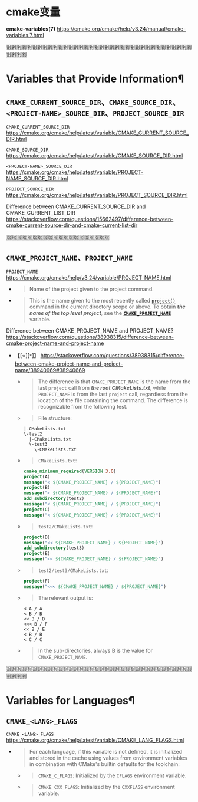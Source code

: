
# cmake变量

**cmake-variables(7)** https://cmake.org/cmake/help/v3.24/manual/cmake-variables.7.html

:u5272::u5272::u5272::u5272::u5272::u5272::u5272::u5272::u5272::u5272::u5272::u5272::u5272::u5272::u5272::u5272::u5272::u5272::u5272::u5272::u5272::u5272::u5272::u5272::u5272::u5272::u5272::u5272::u5272::u5272::u5272::u5272::u5272::u5272::u5272::u5272::u5272::u5272::u5272::u5272:

# Variables that Provide Information¶

## `CMAKE_CURRENT_SOURCE_DIR`、`CMAKE_SOURCE_DIR`、`<PROJECT-NAME>_SOURCE_DIR`、`PROJECT_SOURCE_DIR`

`CMAKE_CURRENT_SOURCE_DIR` https://cmake.org/cmake/help/latest/variable/CMAKE_CURRENT_SOURCE_DIR.html

`CMAKE_SOURCE_DIR` https://cmake.org/cmake/help/latest/variable/CMAKE_SOURCE_DIR.html

`<PROJECT-NAME>_SOURCE_DIR` https://cmake.org/cmake/help/latest/variable/PROJECT-NAME_SOURCE_DIR.html

`PROJECT_SOURCE_DIR` https://cmake.org/cmake/help/latest/variable/PROJECT_SOURCE_DIR.html

Difference between CMAKE_CURRENT_SOURCE_DIR and CMAKE_CURRENT_LIST_DIR https://stackoverflow.com/questions/15662497/difference-between-cmake-current-source-dir-and-cmake-current-list-dir

:u6307::u6307::u6307::u6307::u6307::u6307::u6307::u6307::u6307::u6307::u6307::u6307::u6307::u6307::u6307::u6307::u6307::u6307::u6307::u6307:

## `CMAKE_PROJECT_NAME`、`PROJECT_NAME`

`PROJECT_NAME` https://cmake.org/cmake/help/v3.24/variable/PROJECT_NAME.html
- > Name of the project given to the project command.
- > This is the name given to the most recently called [`project()`](https://cmake.org/cmake/help/v3.24/command/project.html#command:project) command in the current directory scope or above. To obtain ***the name of the top level project***, see the [**`CMAKE_PROJECT_NAME`**](https://cmake.org/cmake/help/v3.24/variable/CMAKE_PROJECT_NAME.html#variable:CMAKE_PROJECT_NAME) variable.

Difference between CMAKE_PROJECT_NAME and PROJECT_NAME? https://stackoverflow.com/questions/38938315/difference-between-cmake-project-name-and-project-name
- 【[:star:][`*`]】 https://stackoverflow.com/questions/38938315/difference-between-cmake-project-name-and-project-name/38940669#38940669
  * > The difference is that `CMAKE_PROJECT_NAME` is the name from the last `project` call from ***the root CMakeLists.txt***, while `PROJECT_NAME` is from the last `project` call, regardless from the location of the file containing the command. The difference is recognizable from the following test.
  * > File structure:
    ```console
    |-CMakeLists.txt
    \-test2
      |-CMakeLists.txt
      \-test3
        \-CMakeLists.txt
    ```
  * > `CMakeLists.txt`:
    ```cmake
    cmake_minimum_required(VERSION 3.0)
    project(A)
    message("< ${CMAKE_PROJECT_NAME} / ${PROJECT_NAME}")
    project(B)
    message("< ${CMAKE_PROJECT_NAME} / ${PROJECT_NAME}")
    add_subdirectory(test2)
    message("< ${CMAKE_PROJECT_NAME} / ${PROJECT_NAME}")
    project(C)
    message("< ${CMAKE_PROJECT_NAME} / ${PROJECT_NAME}")
    ```
  * > `test2/CMakeLists.txt`:
    ```cmake
    project(D)
    message("<< ${CMAKE_PROJECT_NAME} / ${PROJECT_NAME}")
    add_subdirectory(test3)
    project(E)
    message("<< ${CMAKE_PROJECT_NAME} / ${PROJECT_NAME}")
    ```
  * > `test2/test3/CMakeLists.txt`:
    ```cmake
    project(F)
    message("<<< ${CMAKE_PROJECT_NAME} / ${PROJECT_NAME}")
    ```
  * > The relevant output is:
    ```console
    < A / A
    < B / B
    << B / D
    <<< B / F
    << B / E
    < B / B
    < C / C
    ```
  * > In the sub-directories, always B is the value for `CMAKE_PROJECT_NAME`.

:u5272::u5272::u5272::u5272::u5272::u5272::u5272::u5272::u5272::u5272::u5272::u5272::u5272::u5272::u5272::u5272::u5272::u5272::u5272::u5272::u5272::u5272::u5272::u5272::u5272::u5272::u5272::u5272::u5272::u5272::u5272::u5272::u5272::u5272::u5272::u5272::u5272::u5272::u5272::u5272:

# Variables for Languages¶

## `CMAKE_<LANG>_FLAGS`

`CMAKE_<LANG>_FLAGS` https://cmake.org/cmake/help/latest/variable/CMAKE_LANG_FLAGS.html
- > For each language, if this variable is not defined, it is initialized and stored in the cache using values from environment variables in combination with CMake's builtin defaults for the toolchain:
  * > `CMAKE_C_FLAGS`: Initialized by the `CFLAGS` environment variable.
  * > `CMAKE_CXX_FLAGS`: Initialized by the `CXXFLAGS` environment variable.
